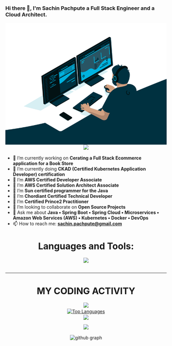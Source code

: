 ### Hi there 👋, I'm Sachin Pachpute a Full Stack Engineer and a Cloud Architect.

  <img align="right" alt="GIF" src="code.gif" width="1000" height="380" />
<p align="center">
  <img src="https://readme-typing-svg.herokuapp.com?color=FFA500&size=30&center=true&vCenter=true&width=600&height=60&lines=Welcome+to+my+GitHub+Profile!;I'm+Sachin+Pachpute;Nice+to+meet+you!">
</p>

- 🔭 I’m currently working on **Cerating a Full Stack Ecommerce application for a Book Store**
- 🌱 I’m currently doing **CKAD (Certified Kubernetes Application Developer) certification**
- 🌱 I’m **AWS Certified Developer Associate**
- 🌱 I’m **AWS Certified Solution Architect Associate**
- 🌱 I’m **Sun certified programmer for the Java**
- 🌱 I’m **Chordiant Certified Technical Developer**
- 🌱 I’m **Certified Prince2 Practitioner**
- 👯 I’m looking to collaborate on **Open Source Projects**
- 💬 Ask me about **Java • Spring Boot • Spring Cloud • Microservices • Amazon Web Services (AWS) • Kubernetes • Docker • DevOps**
- 📫 How to reach me: **sachin.pachpute@gmail.com**

<h1 align="center">Languages and Tools:</h1>
<table align="center">



<tr>

<p align="center">
  <a href="https://skillicons.dev">
    <img src="https://skillicons.dev/icons?i=aws,kubernetes,docker,java,spring,react,mysql,dynamodb,jquery,jenkins,ansible,eclipse,intellij,nginx&perline=7" />
  </a>
</p>
</tr>
</table>
</div>

<hr>
<p>

</div>
<div align='center'>

# MY CODING ACTIVITY


<a href="https://github.com/sachinpachpute">
  <img  src="https://github-stats-lemon.vercel.app/api?username=sachinpachpute&show_icons=true&hide_border=true&theme=react" >
  
</a>
<!-- <img align="center" src="https://github-readme-stats.anuraghazra1.vercel.app/api/top-langs/?username=sachinpachpute&layout=compact&theme=radical" /> -->
<br>
<a align="center" href="https://github.com/sachinpachpute"><img src="https://github-readme-stats.vercel.app/api/top-langs/?username=sachinpachpute&langs_count=10&title_color=0891b2&text_color=ffffff&icon_color=0891b2&bg_color=1c1917&hide_border=true&locale=en&custom_title=Top%20%Languages" alt="Top Languages" /></a>
<br>
<img align="center" src="https://github-readme-streak-stats.herokuapp.com/?user=sachinpachpute&theme=react">

</p>
<a href="https://visitcount.itsvg.in">
  <img src="https://visitcount.itsvg.in/api?id=sachinpachpute&label=Profile%20Views&pretty=false" />
</a>
<br>

![github graph](https://github-readme-activity-graph.vercel.app/graph?username=sachinpachpute&theme=react-dark)
</div>
<br>


</div>
